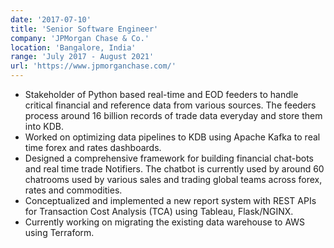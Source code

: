```yaml
---
date: '2017-07-10'
title: 'Senior Software Engineer'
company: 'JPMorgan Chase & Co.'
location: 'Bangalore, India'
range: 'July 2017 - August 2021'
url: 'https://www.jpmorganchase.com/'
---
```


- Stakeholder of Python based real-time and EOD feeders to handle critical financial and reference data from various sources. The feeders process around 16 billion records of trade data everyday and store them into KDB.
- Worked on optimizing data pipelines to KDB using Apache Kafka to real time forex and rates dashboards.
- Designed a comprehensive framework for building financial chat-bots and real time trade Notifiers. The chatbot is currently used by around 60 chatrooms used by various sales and trading global teams across forex, rates and commodities.
- Conceptualized and implemented a new report system with REST APIs for Transaction Cost Analysis (TCA) using Tableau, Flask/NGINX.
- Currently working on migrating the existing data warehouse to AWS using Terraform.
